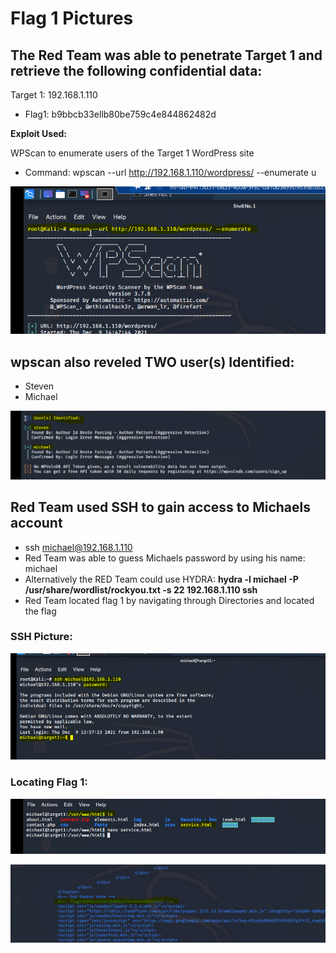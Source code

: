 # Flag 1 Pictures

## The Red Team was able to penetrate Target 1 and retrieve the following confidential data:

Target 1: 192.168.1.110

* Flag1: b9bbcb33ellb80be759c4e844862482d

**Exploit Used:**

WPScan to enumerate users of the Target 1 WordPress site

* Command: wpscan --url http://192.168.1.110/wordpress/ --enumerate u

![pic](wp.PNG)

## wpscan also reveled TWO user(s) Identified:

* Steven
* Michael

![pic](wp1.PNG) 

## Red Team used SSH to gain access to Michaels account

* ssh michael@192.168.1.110 
* Red Team was able to guess Michaels password by using his name: michael
* Alternatively the RED Team could use HYDRA: **hydra -l michael -P /usr/share/wordlist/rockyou.txt -s 22 192.168.1.110 ssh** 
* Red Team located flag 1 by navigating through Directories and located the flag 

### SSH Picture:

![pic](2.PNG) 

### Locating Flag 1:

![pic](f3.PNG)

![pic](f1.PNG)






 






